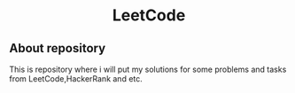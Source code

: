 <h1 align = "center"> LeetCode </h1>

## About repository
This is repository where i will put my solutions for some problems and tasks from LeetCode,HackerRank and etc.
